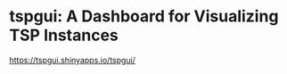 tspgui: A Dashboard for Visualizing TSP Instances
===========================================================================================

<https://tspgui.shinyapps.io/tspgui/>
